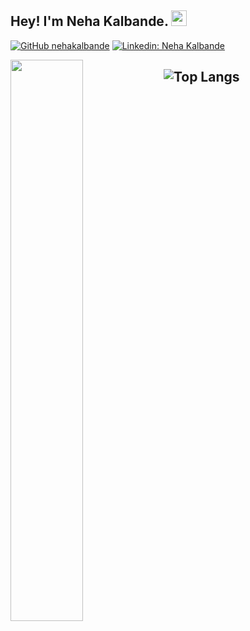 ## Hey! I'm Neha Kalbande. <img src="https://media.giphy.com/media/hvRJCLFzcasrR4ia7z/giphy.gif" width="25px">

[![GitHub nehakalbande](https://img.shields.io/github/followers/nehakalbande?label=follow&style=social)](https://github.com/nehakalbande)
[![Linkedin: Neha Kalbande](https://img.shields.io/badge/-Neha%20Kalbande-blue?style=flat-square&logo=Linkedin&logoColor=white&link=https://www.linkedin.com/in/neha-kalbande-314ab71a7/)](https://www.linkedin.com/in/neha-kalbande-314ab71a7/)



<!-- [![Neha's GitHub Stats](https://github-readme-stats.vercel.app/api?username=nehakalbande&hide=issues&count_private=true&show_icons=true&theme=calm)](https://github.com/nehakalbande/github-readme-stats) -->
<img align="left" width="48%" src='https://github-readme-stats.vercel.app/api?username=nehakalbande&show_icons=true&theme=radical&count_private=true'/>
<!-- <img align="center" width="48%" src="https://github-readme-streak-stats.herokuapp.com?user=nehakalbande&count_private=true&theme=radical" alt="nehakalbande"/> -->
<!-- ![Ṇeha's github activity graph](https://activity-graph.herokuapp.com/graph?username=nehakalbande&theme=dracula) -->


 
 ![Top Langs](https://github-readme-stats.vercel.app/api/top-langs/?username=nehakalbande&theme=dark&layout=compact&align=center&width=48%)
---
<!--
**nehakalbande/nehakalbande** is a ✨ _special_ ✨ repository because its `README.md` (this file) appears on your GitHub profile.

Here are some ideas to get you started:

- 🔭 I’m currently working on ...
- 🌱 I’m currently learning ...
- 👯 I’m looking to collaborate on ...
- 🤔 I’m looking for help with ...
- 💬 Ask me about ...
- 📫 How to reach me: ...
- 😄 Pronouns: ...
- ⚡ Fun fact: ...
-->

